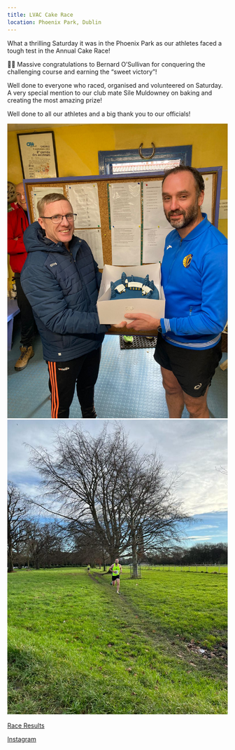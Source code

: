 ```yaml
---
title: LVAC Cake Race
location: Phoenix Park, Dublin
---
```


What a thrilling Saturday it was in the Phoenix Park as our athletes faced a tough test in the Annual Cake Race!

🍰🏁 Massive congratulations to Bernard O’Sullivan for conquering the challenging course and earning the “sweet victory”!

Well done to everyone who raced, organised and volunteered on Saturday.
A very special mention to our club mate Síle Muldowney on baking and creating the most amazing prize!

Well done to all our athletes and a big thank you to our officials! 

<img src="/assets/images/races/2023/lvac-cake-race/Cake.jpeg" class="img-fluid" alt="Cake">

<img src="/assets/images/races/2023/lvac-cake-race/Bernard.jpeg" class="img-fluid" alt="Bernard">


<a href="/races/2023-12-16-lvac-cake-race/" target="_blank" rel="noopener noreferrer">Race Results</a>

<a href="https://www.instagram.com/p/C1AXb33M59h/?img_index=1/" target="_blank" rel="noopener noreferrer">Instagram</a>